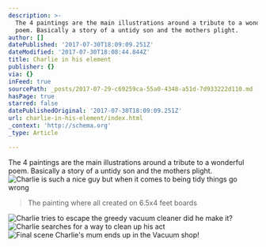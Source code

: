 ```yaml
---
description: >-
  The 4 paintings are the main illustrations around a tribute to a wonderful
  poem. Basically a story of a untidy son and the mothers plight.
author: []
datePublished: '2017-07-30T18:09:09.251Z'
dateModified: '2017-07-30T18:08:44.844Z'
title: Charlie in his element
publisher: {}
via: {}
inFeed: true
sourcePath: _posts/2017-07-29-c69259ca-55a0-4348-a51d-7d933222d110.md
hasPage: true
starred: false
datePublishedOriginal: '2017-07-30T18:09:09.251Z'
url: charlie-in-his-element/index.html
_context: 'http://schema.org'
_type: Article

---
```

The 4 paintings are the main illustrations around a tribute to a wonderful poem. Basically a story of a untidy son and the mothers plight.
![Charlie is such a nice guy but when it comes to being tidy things go wrong](https://the-grid-user-content.s3-us-west-2.amazonaws.com/3d1a7031-be50-4425-98bd-032185081158.jpg)

> The painting where all created on 6.5x4 feet boards

![Charlie tries to escape the greedy vacuum cleaner did he make it?](https://the-grid-user-content.s3-us-west-2.amazonaws.com/44d10352-3e40-477f-a044-e757a415995a.jpg)
![Charlie searches for a way to clean up his act](https://the-grid-user-content.s3-us-west-2.amazonaws.com/c3c5b2ec-1b33-4573-ae4f-6f73be9ce938.jpg)
![Final scene Charlie's mum ends up in the Vacuum shop!](https://the-grid-user-content.s3-us-west-2.amazonaws.com/6861166f-5dd4-4af4-82ed-bf6afc4931d9.jpg)